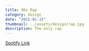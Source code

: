 ```yaml
---
title: 90s Rap
category: design
date: "2021-01-15"
thumbnail: ../assets/design/rap.jpg
description: The only rap
---
```


<a href = "https://open.spotify.com/playlist/4f2bOB7yb3tVoOauyhu1xY?si=aea5a04053a64058" target="_blank" class = "err">Spotify Link</a>
